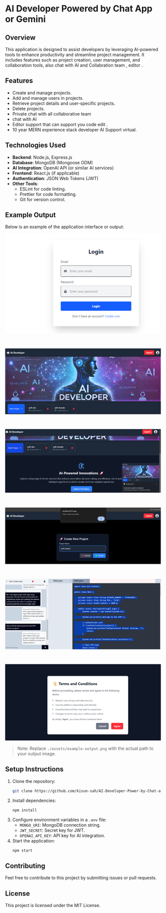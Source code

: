 # AI Developer Powered by Chat App or Gemini

## Overview
This application is designed to assist developers by leveraging AI-powered tools to enhance productivity and streamline project management. It includes features such as project creation, user management, and collaboration tools, also chat with AI and Collabration team , editor .

## Features
- Create and manage projects.
- Add and manage users in projects.
- Retrieve project details and user-specific projects.
- Delete projects.
- Private chat with all collaborative team 
- chat with AI 
- Editor support that can support you code edit .
- 10 year MERN experience  stack developer AI Support virtual.

## Technologies Used
- **Backend**: Node.js, Express.js
- **Database**: MongoDB (Mongoose ODM)
- **AI Integration**: OpenAI API (or similar AI services)
- **Frontend**: React.js (if applicable)
- **Authentication**: JSON Web Tokens (JWT)
- **Other Tools**: 
  - ESLint for code linting.
  - Prettier for code formatting.
  - Git for version control.

## Example Output
Below is an example of the application interface or output:

![Example Output (Login )](./Frontend/public/4.png)

<br>

![Example Output (Login )](./Frontend/public/1.png)

<br>

![Example Output](./Frontend/public/6.png)

<br>

![Example Output](./Frontend/public/2.png)

<br>

![Example Output](./Frontend/public/3.png)

<br>

![Example Output](./Frontend/public/5.png)

> Note: Replace `./assets/example-output.png` with the actual path to your output image.

## Setup Instructions
1. Clone the repository:
   ```bash
   git clone https://github.com/kisun-sah/AI-Developer-Power-by-Chat-app-or-developer-
   ```
2. Install dependencies:
   ```bash
   npm install
   ```
3. Configure environment variables in a `.env` file:
   - `MONGO_URI`: MongoDB connection string.
   - `JWT_SECRET`: Secret key for JWT.
   - `OPENAI_API_KEY`: API key for AI integration.
4. Start the application:
   ```bash
   npm start
   ```

## Contributing
Feel free to contribute to this project by submitting issues or pull requests.

## License
This project is licensed under the MIT License.